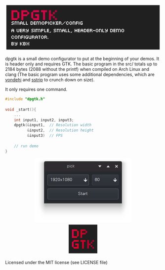 ![banner](./brand/banner.png)


dpgtk is a small demo configurator to put at the beginning of your demos. It is header only and requires GTK. The basic program in the src/ totals up to 2184 bytes (2088 without the printf) when compiled on Arch Linux and clang (The basic program uses some additional dependencies, which are [vondehi](https://gitlab.com/PoroCYon/vondehi) and [sstrip](https://github.com/aunali1/super-strip) to crunch down on size).

It only requires one command.

```c++
#include "dpgtk.h"

void _start(){
    ...
    int input1, input2, input3;
    dpgtk(&input1,  // Resolution width
          &input2,  // Resolution height
          &input3)  // FPS

    // run demo
}
```

<p align="center">
<img src="./brand/screencap.png" alt="screencap" >
<br>
<img src="./brand/icon.png" alt="drawing" width="100" height="100"/>
</p>

Licensed under the MIT license (see LICENSE file)

